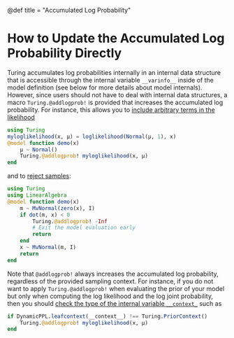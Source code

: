 @def title = "Accumulated Log Probability"

# How to Update the Accumulated Log Probability Directly

Turing accumulates log probabilities internally in an internal data structure that is accessible through
the internal variable `__varinfo__` inside of the model definition (see below for more details about model internals).
However, since users should not have to deal with internal data structures, a macro `Turing.@addlogprob!` is provided
that increases the accumulated log probability. For instance, this allows you to
[include arbitrary terms in the likelihood](https://github.com/TuringLang/Turing.jl/issues/1332)

```julia
using Turing
myloglikelihood(x, μ) = loglikelihood(Normal(μ, 1), x)
@model function demo(x)
    μ ~ Normal()
    Turing.@addlogprob! myloglikelihood(x, μ)
end
```

and to [reject samples](https://github.com/TuringLang/Turing.jl/issues/1328):

```julia
using Turing
using LinearAlgebra
@model function demo(x)
    m ~ MvNormal(zero(x), I)
    if dot(m, x) < 0
        Turing.@addlogprob! -Inf
        # Exit the model evaluation early
        return
    end
    x ~ MvNormal(m, I)
    return
end
```

Note that `@addlogprob!` always increases the accumulated log probability, regardless of the provided
sampling context. For instance, if you do not want to apply `Turing.@addlogprob!` when evaluating the
prior of your model but only when computing the log likelihood and the log joint probability, then you
should [check the type of the internal variable `__context_`](https://github.com/TuringLang/DynamicPPL.jl/issues/154)
such as

```julia
if DynamicPPL.leafcontext(__context__) !== Turing.PriorContext()
    Turing.@addlogprob! myloglikelihood(x, μ)
end
```